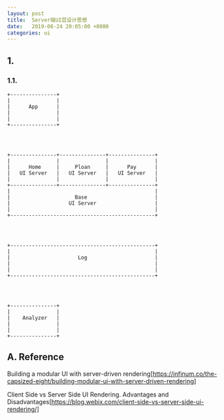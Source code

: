 ```yaml
---
layout: post
title:  Server端UI层设计思想
date:   2019-08-24 20:05:00 +0800
categories: ui
---
```


> 

## 1. 

### 1.1. 



```
+---------------+
|               |
|      App      |
|               |
|               |
+---------------+




+---------------+---------------+---------------+
|               |               |               |
|      Home     |     Ploan     |      Pay      |
|   UI Server   |   UI Server   |   UI Server   |
|               |               |               |
+---------------+---------------+---------------+
|                                               |
|                     Base                      |
|                   UI Server                   |
|                                               |
+-----------------------------------------------+




+-----------------------------------------------+
|                                               |
|                      Log                      |
|                                               |
|                                               |
+-----------------------------------------------+




+---------------+
|               |
|    Analyzer   |
|               |
|               |
+---------------+

```



## A. Reference

Building a modular UI with server-driven rendering[https://infinum.co/the-capsized-eight/building-modular-ui-with-server-driven-rendering]

Client Side vs Server Side UI Rendering. Advantages and Disadvantages[https://blog.webix.com/client-side-vs-server-side-ui-rendering/]


